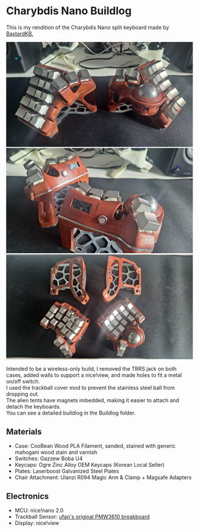 # Charybdis Nano Buildlog
This is my rendition of the Charybdis Nano split keyboard made by [BastardKB.](https://github.com/bastardkb/charybdis)  
  
![Photo of my Charybdis Nano](Buildlog/Images/01.jpg)  
![Photo of my Charybdis Nano](Buildlog/Images/02.jpg)  
![Photo of my Charybdis Nano](Buildlog/Images/03.jpg)  
  
Intended to be a wireless-only build, I removed the TRRS jack on both cases, added walls to support a nice!view, and made holes to fit a metal on/off switch.  
I used the trackball cover mod to prevent the stainless steel ball from dropping out.  
The alien tents have magnets imbedded, making it easier to attach and detach the keyboards.   
You can see a detailed buildlog in the Buildlog folder.  

## Materials
- Case: CooBean Wood PLA Filament, sanded, stained with generic mahogani wood stain and varnish
- Switches: Gazzew Boba U4
- Keycaps: Ogre Zinc Alloy OEM Keycaps (Korean Local Seller)
- Plates: Laserboost Galvanized Steel Plates
- Chair Attachment: Ulanzi R094 Magic Arm & Clamp + Magsafe Adapters
  
## Electronics    
- MCU: nice!nano 2.0
- Trackball Sensor: [ufan's original PMW3610 breakboard](https://github.com/ufan/pmw3610_breakout)
- Display: nice!view  
